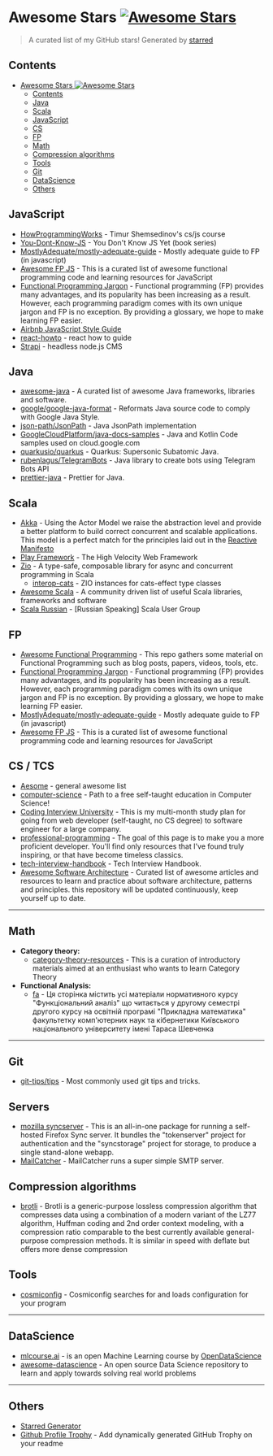 # Awesome Stars [![Awesome Stars](https://awesome.re/badge-flat2.svg)](https://awesome.re)

> A curated list of my GitHub stars!  Generated by [starred](https://github.com/maguowei/starred)


## Contents

- [Awesome Stars ![Awesome Stars](https://awesome.re/badge.svg)](#awesome-stars)
    - [Contents](#contents)
    - [Java](#java)
    - [Scala](#scala)
    - [JavaScript](#javascript)
    - [CS](#cs)
    - [FP](#fp)
    - [Math](#math)
    - [Compression algorithms](#compression-algorithms)
    - [Tools](#tools)
    - [Git](#git)
    - [DataScience](#datascience)
    - [Others](#others)

## JavaScript
- [HowProgrammingWorks](https://github.com/HowProgrammingWorks/Index) - Timur Shemsedinov's cs/js course
- [You-Dont-Know-JS](https://github.com/getify/You-Dont-Know-JS) - You Don't Know JS Yet (book series)
- [MostlyAdequate/mostly-adequate-guide](https://github.com/MostlyAdequate/mostly-adequate-guide) - Mostly adequate guide to FP (in javascript)
- [Awesome FP JS](https://github.com/stoeffel/awesome-fp-js) - This is a curated list of awesome functional programming code and learning resources for JavaScript
- [Functional Programming Jargon](https://github.com/hemanth/functional-programming-jargon) - Functional programming (FP) provides many advantages, and its popularity has been increasing as a result. However, each programming paradigm comes with its own unique jargon and FP is no exception. By providing a glossary, we hope to make learning FP easier.
- [Airbnb JavaScript Style Guide](https://github.com/airbnb/javascript)
- [react-howto](https://github.com/petehunt/react-howto) - react how to guide
- [Strapi](https://github.com/strapi/strapi) - headless node.js CMS

## Java
- [awesome-java](https://github.com/akullpp/awesome-java) - A curated list of awesome Java frameworks, libraries and software.
- [google/google-java-format](https://github.com/google/google-java-format) - Reformats Java source code to comply with Google Java Style.
- [json-path/JsonPath](https://github.com/json-path/JsonPath) - Java JsonPath implementation
- [GoogleCloudPlatform/java-docs-samples](https://github.com/GoogleCloudPlatform/java-docs-samples) - Java and Kotlin Code samples used on cloud.google.com
- [quarkusio/quarkus](https://github.com/quarkusio/quarkus) - Quarkus: Supersonic Subatomic Java.
- [rubenlagus/TelegramBots](https://github.com/rubenlagus/TelegramBots) - Java library to create bots using Telegram Bots API
- [prettier-java](https://github.com/jhipster/prettier-java) - Prettier for Java.

## Scala
- [Akka](https://github.com/akka/akka) - Using the Actor Model we raise the abstraction level and provide a better platform to build correct concurrent and scalable applications. This model is a perfect match for the principles laid out in the [Reactive Manifesto](www.reactivemanifesto.org)
- [Play Framework](https://github.com/playframework/playframework) - The High Velocity Web Framework
- [Zio](https://github.com/zio/zio) - A type-safe, composable library for async and concurrent programming in Scala
  - [interop-cats](https://github.com/zio/interop-cats) - ZIO instances for cats-effect type classes 
- [Awesome Scala](https://github.com/lauris/awesome-scala) - A community driven list of useful Scala libraries, frameworks and software
- [Scala Russian](https://github.com/scala-russian/about) - [Russian Speaking] Scala User Group

## FP
- [Awesome Functional Programming](https://github.com/lucasviola/awesome-functional-programming) - This repo gathers some material on Functional Programming such as blog posts, papers, videos, tools, etc.
- [Functional Programming Jargon](https://github.com/hemanth/functional-programming-jargon) - Functional programming (FP) provides many advantages, and its popularity has been increasing as a result. However, each programming paradigm comes with its own unique jargon and FP is no exception. By providing a glossary, we hope to make learning FP easier.
- [MostlyAdequate/mostly-adequate-guide](https://github.com/MostlyAdequate/mostly-adequate-guide) - Mostly adequate guide to FP (in javascript)
- [Awesome FP JS](https://github.com/stoeffel/awesome-fp-js) - This is a curated list of awesome functional programming code and learning resources for JavaScript

## CS / TCS
- [Aesome](https://github.com/sindresorhus/awesome) - general awesome list
- [computer-science](https://github.com/ossu/computer-science) - Path to a free self-taught education in Computer Science!
- [Coding Interview University](https://github.com/jwasham/coding-interview-university) - This is my multi-month study plan for going from web developer (self-taught, no CS degree) to software engineer for a large company.
- [professional-programming](https://github.com/charlax/professional-programming) - The goal of this page is to make you a more proficient developer. You'll find only resources that I've found truly inspiring, or that have become timeless classics.
- [tech-interview-handbook](https://github.com/yangshun/tech-interview-handbook) - Tech Interview Handbook.
- [Awesome Software Architecture](https://github.com/mehdihadeli/awesome-software-architecture) - Curated list of awesome articles and resources to learn and practice about software architecture, patterns and principles. this repository will be updated continuously, keep yourself up to date.

---

## Math
- **Category theory:**  
    - [category-theory-resources](https://github.com/prathyvsh/category-theory-resources) - This is a curation of introductory materials aimed at an enthusiast who wants to learn Category Theory
- **Functional Analysis:**
    - [fa](https://github.com/Sky-Nik/fa) - Ця сторінка містить усі матеріали нормативного курсу "Функціональний аналіз" що читається у другому семестрі другого курсу на освітній програмі "Прикладна математика" факультетку комп'ютерних наук та кібернетики Київського національного університету імені Тараса Шевченка

---

## Git
- [git-tips/tips](https://github.com/git-tips/tips) - Most commonly used git tips and tricks.

## Servers
- [mozilla syncserver](https://github.com/mozilla-services/syncserver) - This is an all-in-one package for running a self-hosted Firefox Sync server. It bundles the "tokenserver" project for authentication and the "syncstorage" project for storage, to produce a single stand-alone webapp.
- [MailCatcher](https://mailcatcher.me/) - MailCatcher runs a super simple SMTP server.

## Compression algorithms
- [brotli](https://github.com/google/brotli) - Brotli is a generic-purpose lossless compression algorithm that compresses data using a combination of a modern variant of the LZ77 algorithm, Huffman coding and 2nd order context modeling, with a compression ratio comparable to the best currently available general-purpose compression methods. It is similar in speed with deflate but offers more dense compression

## Tools
- [cosmiconfig](https://github.com/davidtheclark/cosmiconfig) - Cosmiconfig searches for and loads configuration for your program

---

## DataScience
- [mlcourse.ai](https://github.com/Yorko/mlcourse.ai) - is an open Machine Learning course by [OpenDataScience](https://ods.ai/)
- [awesome-datascience](https://github.com/academic/awesome-datascience) - An open source Data Science repository to learn and apply towards solving real world problems

---

## Others
- [Starred Generator](https://github.com/maguowei/starred)
- [Github Profile Trophy](https://github.com/ryo-ma/github-profile-trophy) - Add dynamically generated GitHub Trophy on your readme
